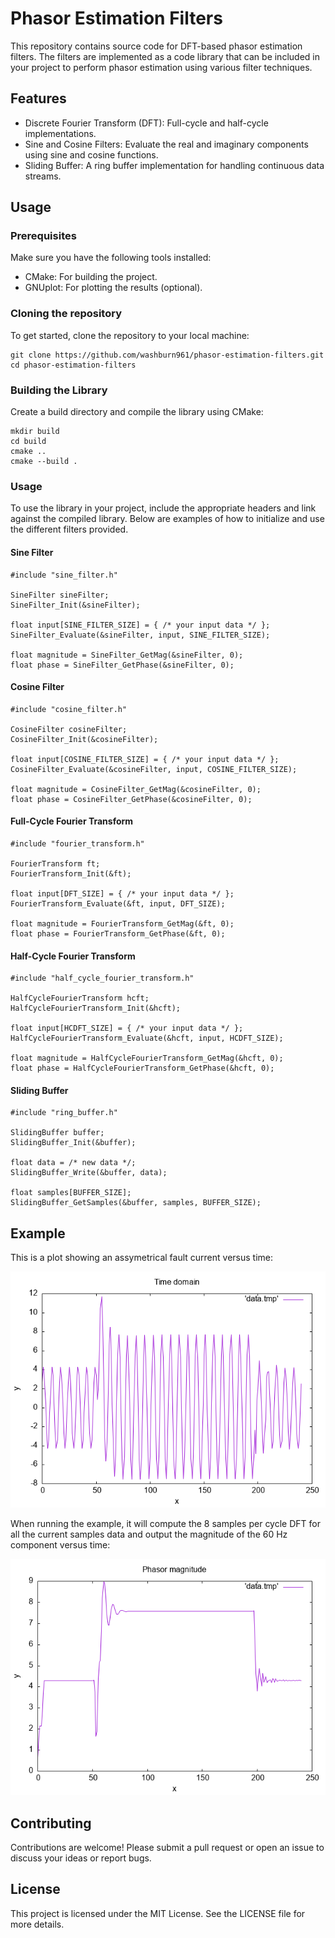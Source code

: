 # Phasor Estimation Filters

This repository contains source code for DFT-based phasor estimation filters. The filters are implemented as a code library that can be included in your project to perform phasor estimation using various filter techniques.

## Features

- Discrete Fourier Transform (DFT): Full-cycle and half-cycle implementations.
- Sine and Cosine Filters: Evaluate the real and imaginary components using sine and cosine functions.
- Sliding Buffer: A ring buffer implementation for handling continuous data streams.

## Usage

### Prerequisites

Make sure you have the following tools installed:

- CMake: For building the project.
- GNUplot: For plotting the results (optional).

### Cloning the repository

To get started, clone the repository to your local machine:

```
git clone https://github.com/washburn961/phasor-estimation-filters.git
cd phasor-estimation-filters
```

### Building the Library

Create a build directory and compile the library using CMake:

```
mkdir build
cd build
cmake ..
cmake --build .
```

### Usage

To use the library in your project, include the appropriate headers and link against the compiled library. Below are examples of how to initialize and use the different filters provided.

#### Sine Filter

```
#include "sine_filter.h"

SineFilter sineFilter;
SineFilter_Init(&sineFilter);

float input[SINE_FILTER_SIZE] = { /* your input data */ };
SineFilter_Evaluate(&sineFilter, input, SINE_FILTER_SIZE);

float magnitude = SineFilter_GetMag(&sineFilter, 0);
float phase = SineFilter_GetPhase(&sineFilter, 0);
```

#### Cosine Filter

```
#include "cosine_filter.h"

CosineFilter cosineFilter;
CosineFilter_Init(&cosineFilter);

float input[COSINE_FILTER_SIZE] = { /* your input data */ };
CosineFilter_Evaluate(&cosineFilter, input, COSINE_FILTER_SIZE);

float magnitude = CosineFilter_GetMag(&cosineFilter, 0);
float phase = CosineFilter_GetPhase(&cosineFilter, 0);
```

#### Full-Cycle Fourier Transform

```
#include "fourier_transform.h"

FourierTransform ft;
FourierTransform_Init(&ft);

float input[DFT_SIZE] = { /* your input data */ };
FourierTransform_Evaluate(&ft, input, DFT_SIZE);

float magnitude = FourierTransform_GetMag(&ft, 0);
float phase = FourierTransform_GetPhase(&ft, 0);
```

#### Half-Cycle Fourier Transform

```
#include "half_cycle_fourier_transform.h"

HalfCycleFourierTransform hcft;
HalfCycleFourierTransform_Init(&hcft);

float input[HCDFT_SIZE] = { /* your input data */ };
HalfCycleFourierTransform_Evaluate(&hcft, input, HCDFT_SIZE);

float magnitude = HalfCycleFourierTransform_GetMag(&hcft, 0);
float phase = HalfCycleFourierTransform_GetPhase(&hcft, 0);
```

#### Sliding Buffer

```
#include "ring_buffer.h"

SlidingBuffer buffer;
SlidingBuffer_Init(&buffer);

float data = /* new data */;
SlidingBuffer_Write(&buffer, data);

float samples[BUFFER_SIZE];
SlidingBuffer_GetSamples(&buffer, samples, BUFFER_SIZE);
```

## Example

This is a plot showing an assymetrical fault current versus time:

![](vector_plot.png)

When running the example, it will compute the 8 samples per cycle DFT for all the current samples data and output the magnitude of the 60 Hz component versus time:

![](other_plot.png)

## Contributing
Contributions are welcome! Please submit a pull request or open an issue to discuss your ideas or report bugs.

## License
This project is licensed under the MIT License. See the LICENSE file for more details.
